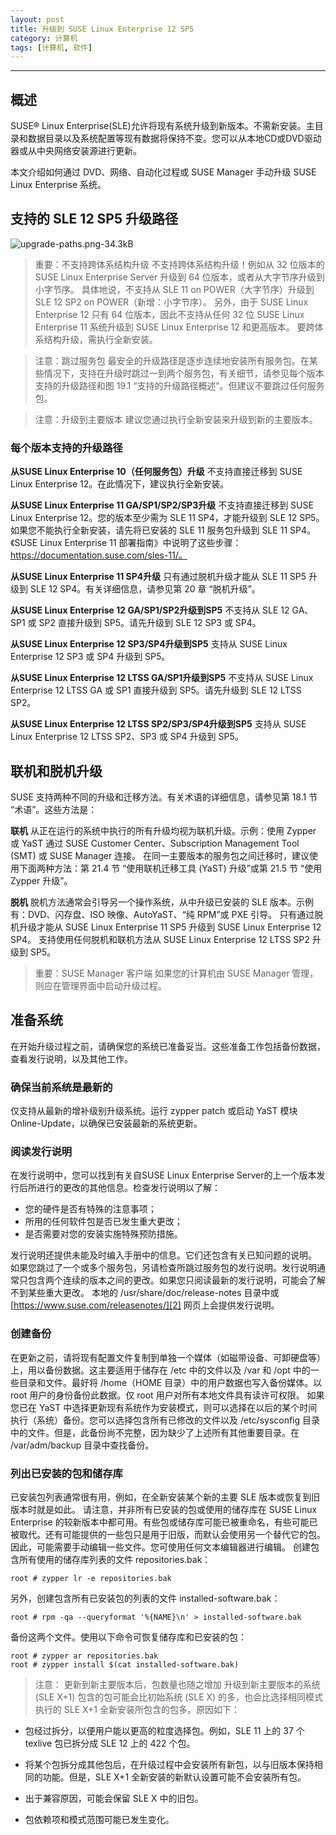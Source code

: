 ```yaml
---
layout: post
title: 升级到 SUSE Linux Enterprise 12 SP5
category: 计算机
tags: [计算机, 软件]
---
```



----------
## 概述
 SUSE® Linux Enterprise(SLE)允许将现有系统升级到新版本。不需新安装。主目录和数据目录以及系统配置等现有数据将保持不变。您可以从本地CD或DVD驱动器或从中央网络安装源进行更新。

本文介绍如何通过 DVD、网络、自动化过程或 SUSE Manager 手动升级 SUSE Linux Enterprise 系统。 

## 支持的 SLE 12 SP5 升级路径
![upgrade-paths.png-34.3kB][1]
> 重要：不支持跨体系结构升级
不支持跨体系结构升级！例如从 32 位版本的 SUSE Linux Enterprise Server 升级到 64 位版本，或者从大字节序升级到小字节序。
具体地说，不支持从 SLE 11 on POWER（大字节序）升级到 SLE 12 SP2 on POWER（新增：小字节序）。
另外，由于 SUSE Linux Enterprise 12 只有 64 位版本，因此不支持从任何 32 位 SUSE Linux Enterprise 11 系统升级到 SUSE Linux Enterprise 12 和更高版本。
要跨体系结构升级，需执行全新安装。 

>注意：跳过服务包
最安全的升级路径是逐步连续地安装所有服务包。在某些情况下，支持在升级时跳过一到两个服务包，有关细节，请参见每个版本支持的升级路径和图 19.1 “支持的升级路径概述”。但建议不要跳过任何服务包。 

>注意：升级到主要版本
建议您通过执行全新安装来升级到新的主要版本。 

### 每个版本支持的升级路径
**从SUSE Linux Enterprise 10（任何服务包）升级**
不支持直接迁移到 SUSE Linux Enterprise 12。在此情况下，建议执行全新安装。
    
**从SUSE Linux Enterprise 11 GA/SP1/SP2/SP3升级**
不支持直接迁移到 SUSE Linux Enterprise 12。您的版本至少需为 SLE 11 SP4，才能升级到 SLE 12 SP5。
如果您不能执行全新安装，请先将已安装的 SLE 11 服务包升级到 SLE 11 SP4。《SUSE Linux Enterprise 11 部署指南》中说明了这些步骤：https://documentation.suse.com/sles-11/。 
    
**从SUSE Linux Enterprise 11 SP4升级**
只有通过脱机升级才能从 SLE 11 SP5 升级到 SLE 12 SP4。有关详细信息，请参见第 20 章 “脱机升级”。 
    
**从SUSE Linux Enterprise 12 GA/SP1/SP2升级到SP5**
不支持从 SLE 12 GA、SP1 或 SP2 直接升级到 SP5。请先升级到 SLE 12 SP3 或 SP4。 
    
**从SUSE Linux Enterprise 12 SP3/SP4升级到SP5**
支持从 SUSE Linux Enterprise 12 SP3 或 SP4 升级到 SP5。 
    
**从SUSE Linux Enterprise 12 LTSS GA/SP1升级到SP5**
不支持从 SUSE Linux Enterprise 12 LTSS GA 或 SP1 直接升级到 SP5。请先升级到 SLE 12 LTSS SP2。 
    
**从SUSE Linux Enterprise 12 LTSS SP2/SP3/SP4升级到SP5**
支持从 SUSE Linux Enterprise 12 LTSS SP2、SP3 或 SP4 升级到 SP5。 

## 联机和脱机升级
SUSE 支持两种不同的升级和迁移方法。有关术语的详细信息，请参见第 18.1 节 “术语”。这些方法是：

**联机**
从正在运行的系统中执行的所有升级均视为联机升级。示例：使用 Zypper 或 YaST 通过 SUSE Customer Center、Subscription Management Tool (SMT) 或 SUSE Manager 连接。
    在同一主要版本的服务包之间迁移时，建议使用下面两种方法：第 21.4 节 “使用联机迁移工具 (YaST) 升级”或第 21.5 节 “使用 Zypper 升级”。 
    
**脱机**
脱机方法通常会引导另一个操作系统，从中升级已安装的 SLE 版本。示例有：DVD、闪存盘、ISO 映像、AutoYaST、“纯 RPM”或 PXE 引导。 
只有通过脱机升级才能从 SUSE Linux Enterprise 11 SP5 升级到 SUSE Linux Enterprise 12 SP4。
支持使用任何脱机和联机方法从 SUSE Linux Enterprise 12 LTSS SP2 升级到 SP5。

>重要：SUSE Manager 客户端
如果您的计算机由 SUSE Manager 管理，则应在管理界面中启动升级过程。

## 准备系统
在开始升级过程之前，请确保您的系统已准备妥当。这些准备工作包括备份数据，查看发行说明，以及其他工作。 

### 确保当前系统是最新的
仅支持从最新的增补级别升级系统。运行 zypper patch 或启动 YaST 模块 Online-Update，以确保已安装最新的系统更新。 
### 阅读发行说明
在发行说明中，您可以找到有关自SUSE Linux Enterprise Server的上一个版本发行后所进行的更改的其他信息。检查发行说明以了解： 

- 您的硬件是否有特殊的注意事项；
- 所用的任何软件包是否已发生重大更改；
- 是否需要对您的安装实施特殊预防措施。 

发行说明还提供未能及时编入手册中的信息。它们还包含有关已知问题的说明。
如果您跳过了一个或多个服务包，另请检查所跳过服务包的发行说明。发行说明通常只包含两个连续的版本之间的更改。如果您只阅读最新的发行说明，可能会了解不到某些重大更改。
本地的 /usr/share/doc/release-notes 目录中或 [https://www.suse.com/releasenotes/][2] 网页上会提供发行说明。 

### 创建备份
在更新之前，请将现有配置文件复制到单独一个媒体（如磁带设备、可卸硬盘等）上，用以备份数据。这主要适用于储存在 /etc 中的文件以及 /var 和 /opt 中的一些目录和文件。最好将 /home（HOME 目录）中的用户数据也写入备份媒体。以 root 用户的身份备份此数据。仅 root 用户对所有本地文件具有读许可权限。
如果您已在 YaST 中选择更新现有系统作为安装模式，则可以选择在以后的某个时间执行（系统）备份。您可以选择包含所有已修改的文件以及 /etc/sysconfig 目录中的文件。但是，此备份尚不完整，因为缺少了上述所有其他重要目录。在 /var/adm/backup 目录中查找备份。 

### 列出已安装的包和储存库
已安装包列表通常很有用，例如，在全新安装某个新的主要 SLE 版本或恢复到旧版本时就是如此。
请注意，并非所有已安装的包或使用的储存库在 SUSE Linux Enterprise 的较新版本中都可用。有些包或储存库可能已被重命名，有些可能已被取代。还有可能提供的一些包只是用于旧版，而默认会使用另一个替代它的包。因此，可能需要手动编辑一些文件。您可使用任何文本编辑器进行编辑。
创建包含所有使用的储存库列表的文件 repositories.bak： 
```
root # zypper lr -e repositories.bak
```
另外，创建包含所有已安装包的列表的文件 installed-software.bak：
```
root # rpm -qa --queryformat '%{NAME}\n' > installed-software.bak
```
备份这两个文件。使用以下命令可恢复储存库和已安装的包： 
```
root # zypper ar repositories.bak
root # zypper install $(cat installed-software.bak)
```
>注意： 更新到新主要版本后，包数量也随之增加
升级到新主要版本的系统 (SLE X+1) 包含的包可能会比初始系统 (SLE X) 的多，也会比选择相同模式执行的 SLE X+1 全新安装所包含的包多。原因如下：
>
- 包经过拆分，以便用户能以更高的粒度选择包。例如，SLE 11 上的 37 个 texlive 包已拆分成 SLE 12 上的 422 个包。
- 将某个包拆分成其他包后，在升级过程中会安装所有新包，以与旧版本保持相同的功能。但是，SLE X+1 全新安装的新默认设置可能不会安装所有包。
- 出于兼容原因，可能会保留 SLE X 中的旧包。
- 包依赖项和模式范围可能已发生变化。 


  [1]: http://static.zybuluo.com/gamedebug/k5utcuoynjtajvb1lipwr6v8/upgrade-paths.png
  [2]: https://www.suse.com/releasenotes/